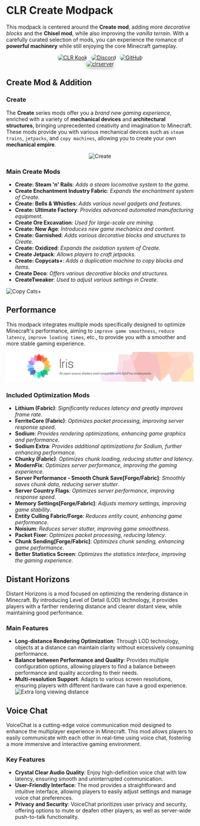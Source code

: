 
# CLR Create Modpack
This modpack is centered around the **Create mod**, adding more *decorative blocks* and the **Chisel mod**, while also improving the *vanilla terrain*. With a carefully curated selection of mods, you can experience the romance of **powerful machinery** while still enjoying the core Minecraft gameplay.

<center>

<div style="display: flex; align-items: center; justify-content: center;">
    <a href="https://kook.top/JWqTrY" style="border-radius: 8px; overflow: hidden; display: inline-block; vertical-align: top;">
        <img src="https://img.shields.io/badge/%20KOOK-007BFF?style=for-the-badge&logo=minutemailer&logoWidth=20" alt="CLR Kook" style="border-radius: 8px;">
    </a>
    <a href="https://discord.gg/Drx7eXh7" style="border-radius: 8px; overflow: hidden; display: inline-block; vertical-align: top; margin-left: 10px;">
        <img src="https://img.shields.io/badge/Discord-7289DA?style=for-the-badge&logo=discord&logoColor=white&logoWidth=20" alt="Discord" style="border-radius: 8px;">
    </a>
    <a href="https://github.com/littlepenguin66" style="border-radius: 8px; overflow: hidden; display: inline-block; margin-left: 10px; vertical-align: top;">
        <img src="https://img.shields.io/badge/GitHub-100000?style=for-the-badge&logo=github&logoColor=white&logoWidth=20" alt="GitHub" style="border-radius: 8px;">
    </a>
</div>

<a href="https://http://clr.clrserver.top">
    <img src="https://clrclrserver.files.wordpress.com/2023/10/clrcraft.png?w=1024" alt="clrserver" style="border-radius: 8px; box-shadow: 0 4px 8px 0 rgba(0,0,0,0.2); transition: 0.3s;">
</a>


</center>

## Create Mod & Addition
### Create
The **Create** series mods offer you a *brand new gaming experience*, enriched with a variety of **mechanical devices** and **architectural structures**, bringing unprecedented creativity and imagination to Minecraft. These mods provide you with various mechanical devices such as `steam trains`, `jetpacks`, and `copy machines`, allowing you to create your own **mechanical empire**.

<div style="text-align: center;">
    <img src="https://i.mcmod.cn/editor/upload/20220904/1662262119_216326_xMLH.webp" alt="Create">
</div>

### Main Create Mods
- **Create: Steam 'n' Rails**: *Adds a steam locomotive system to the game.*
- **Create Enchantment Industry Fabric**: *Expands the enchantment system of Create.*
- **Create: Bells & Whistles**: *Adds various novel gadgets and features.*
- **Create: Ultimate Factory**: *Provides advanced automated manufacturing equipment.*
- **Create Ore Excavation**: *Used for large-scale ore mining.*
- **Create: New Age**: *Introduces new game mechanics and content.*
- **Create: Garnished**: *Adds various decorative blocks and structures to Create.*
- **Create: Oxidized**: *Expands the oxidation system of Create.*
- **Create Jetpack**: *Allows players to craft jetpacks.*
- **Create: Copycats+**: *Adds a duplication machine to copy blocks and items.*
- **Create Deco**: *Offers various decorative blocks and structures.*
- **CreateTweaker**: *Used to adjust various settings in Create.*

![Copy Cats+](https://cdn.modrinth.com/data/UT2M39wf/images/e20c128b7c0e000e904584811d20f753d846af80.png)


## Performance
This modpack integrates multiple mods specifically designed to optimize Minecraft's performance, aiming to `improve game smoothness`, `reduce latency`, `improve loading times`, etc., to provide you with a smoother and more stable gaming experience.

<div style="text-align: center;">
    <img src="https://raw.githubusercontent.com/IrisShaders/Iris/trunk/docs/banner.png" alt="Iris">
</div>

### Included Optimization Mods
- **Lithium (Fabric)**: *Significantly reduces latency and greatly improves frame rate*.
- **FerriteCore (Fabric)**: *Optimizes packet processing, improving server response speed*.
- **Sodium**: *Provides rendering optimizations, enhancing game graphics and performance*.
- **Sodium Extra**: *Provides additional optimizations for Sodium, further enhancing performance*.
- **Chunky (Fabric)**: *Optimizes chunk loading, reducing stutter and latency*.
- **ModernFix**: *Optimizes server performance, improving the gaming experience*.
- **Server Performance - Smooth Chunk Save[Forge/Fabric]**: *Smoothly saves chunk data, reducing server stutter*.
- **Server Country Flags**: *Optimizes server performance, improving response speed*.
- **Memory Settings[Forge/Fabric]**: *Adjusts memory settings, improving game stability*.
- **Entity Culling Fabric/Forge**: *Reduces entity count, enhancing game performance*.
- **Noisium**: *Reduces server stutter, improving game smoothness*.
- **Packet Fixer**: *Optimizes packet processing, reducing latency*.
- **Chunk Sending[Forge/Fabric]**: *Optimizes chunk sending, enhancing game performance*.
- **Better Statistics Screen**: *Optimizes the statistics interface, improving the gaming experience*.

## Distant Horizons
Distant Horizons is a mod focused on optimizing the rendering distance in Minecraft. By introducing Level of Detail (LOD) technology, it provides players with a farther rendering distance and clearer distant view, while maintaining good performance.
### Main Features

- **Long-distance Rendering Optimization**: Through LOD technology, objects at a distance can maintain clarity without excessively consuming performance.
- **Balance between Performance and Quality**: Provides multiple configuration options, allowing players to find a balance between performance and quality according to their needs.
- **Multi-resolution Support**: Adapts to various screen resolutions, ensuring players with different hardware can have a good experience.
![Extra long viewing distance](https://wsrv.nl/?url=https%3A%2F%2Fi.ytimg.com%2Fvi_webp%2F_04BZ8W2bDM%2Fmaxresdefault.webp&n=-1)

## Voice Chat
VoiceChat is a cutting-edge voice communication mod designed to enhance the multiplayer experience in Minecraft. This mod allows players to easily communicate with each other in real-time using voice chat, fostering a more immersive and interactive gaming environment.
### Key Features
- **Crystal Clear Audio Quality**: Enjoy high-definition voice chat with low latency, ensuring smooth and uninterrupted communication.
- **User-Friendly Interface**: The mod provides a straightforward and intuitive interface, allowing players to easily adjust settings and manage voice chat preferences.
- **Privacy and Security**: VoiceChat prioritizes user privacy and security, offering options to mute or deafen other players, as well as server-wide push-to-talk functionality.

